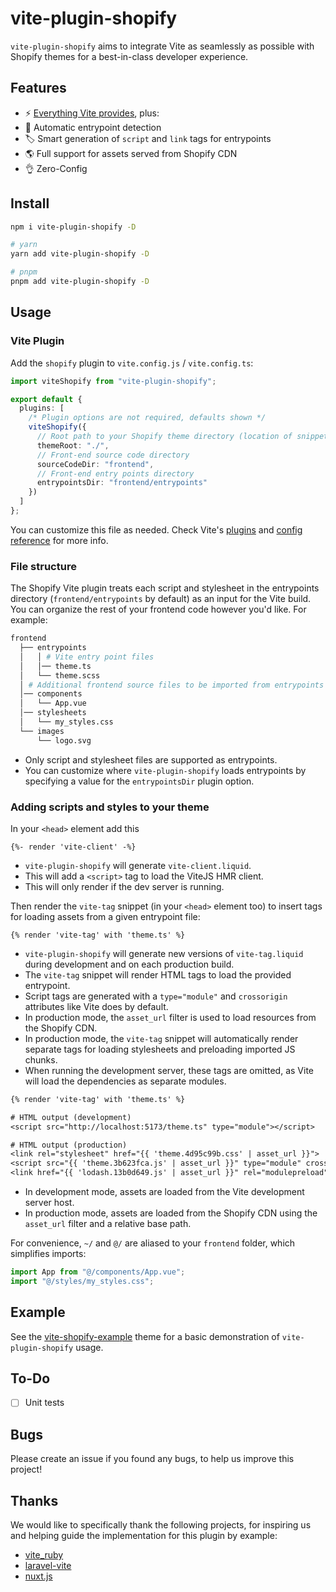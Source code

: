 # vite-plugin-shopify

`vite-plugin-shopify` aims to integrate Vite as seamlessly as possible with Shopify themes for a best-in-class developer experience.

## Features

- ⚡️ [Everything Vite provides](https://vitejs.dev/guide/features.html), plus:
- 🤖 Automatic entrypoint detection
- 🏷 Smart generation of `script` and `link` tags for entrypoints
- 🌎 Full support for assets served from Shopify CDN
- 👌 Zero-Config

## Install

```bash
npm i vite-plugin-shopify -D

# yarn
yarn add vite-plugin-shopify -D

# pnpm
pnpm add vite-plugin-shopify -D
```

## Usage

### Vite Plugin

Add the `shopify` plugin to `vite.config.js` / `vite.config.ts`:

```ts
import viteShopify from "vite-plugin-shopify";

export default {
  plugins: [
    /* Plugin options are not required, defaults shown */
    viteShopify({
      // Root path to your Shopify theme directory (location of snippets, sections, templates, etc.)
      themeRoot: "./",
      // Front-end source code directory
      sourceCodeDir: "frontend",
      // Front-end entry points directory
      entrypointsDir: "frontend/entrypoints"
    })
  ]
};
```

You can customize this file as needed. Check Vite's [plugins](https://vitejs.dev/plugins/) and [config reference](https://vitejs.dev/config/) for more info.

### File structure

The Shopify Vite plugin treats each script and stylesheet in the entrypoints directory (`frontend/entrypoints` by default) as an input for the Vite build. You can organize the rest of your frontend code however you'd like. For example:

```bash
frontend
  ├── entrypoints
  │   │ # Vite entry point files
  │   │── theme.ts
  │   └── theme.scss
  │ # Additional frontend source files to be imported from entrypoints
  │── components
  │   └── App.vue
  │── stylesheets
  │   └── my_styles.css
  └── images
      └── logo.svg
```

- Only script and stylesheet files are supported as entrypoints.
- You can customize where `vite-plugin-shopify` loads entrypoints by specifying a value for the `entrypointsDir` plugin option.

### Adding scripts and styles to your theme

In your `<head>` element add this

```liquid
{%- render 'vite-client' -%}
```

- `vite-plugin-shopify` will generate `vite-client.liquid`.
- This will add a `<script>` tag to load the ViteJS HMR client.
- This will only render if the dev server is running.

Then render the `vite-tag` snippet (in your `<head>` element too) to insert tags for loading assets from a given entrypoint file:

```liquid
{% render 'vite-tag' with 'theme.ts' %}
```

- `vite-plugin-shopify` will generate new versions of `vite-tag.liquid` during development and on each production build.
- The `vite-tag` snippet will render HTML tags to load the provided entrypoint.
- Script tags are generated with a `type="module"` and `crossorigin` attributes like Vite does by default.
- In production mode, the `asset_url` filter is used to load resources from the Shopify CDN.
- In production mode, the `vite-tag` snippet will automatically render separate tags for loading stylesheets and preloading imported JS chunks.
- When running the development server, these tags are omitted, as Vite will load the dependencies as separate modules.

```txt
{% render 'vite-tag' with 'theme.ts' %}

# HTML output (development)
<script src="http://localhost:5173/theme.ts" type="module"></script>

# HTML output (production)
<link rel="stylesheet" href="{{ 'theme.4d95c99b.css' | asset_url }}">
<script src="{{ 'theme.3b623fca.js' | asset_url }}" type="module" crossorigin="anonymous"></script>
<link href="{{ 'lodash.13b0d649.js' | asset_url }}" rel="modulepreload" as="script" crossorigin="anonymous">
```

- In development mode, assets are loaded from the Vite development server host.
- In production mode, assets are loaded from the Shopify CDN using the `asset_url` filter and a relative base path.

For convenience, `~/` and `@/` are aliased to your `frontend` folder, which simplifies imports:

```ts
import App from "@/components/App.vue";
import "@/styles/my_styles.css";
```

## Example

See the [vite-shopify-example](https://github.com/barrel/barrel-shopify/tree/main/themes/vite-shopify-example) theme for a basic demonstration of `vite-plugin-shopify` usage.

## To-Do

- [ ] Unit tests

## Bugs

Please create an issue if you found any bugs, to help us improve this project!

## Thanks

We would like to specifically thank the following projects, for inspiring us and helping guide the implementation for this plugin by example:

- [vite_ruby](https://github.com/ElMassimo/vite_ruby)
- [laravel-vite](https://github.com/innocenzi/laravel-vite)
- [nuxt.js](https://github.com/nuxt/framework)
